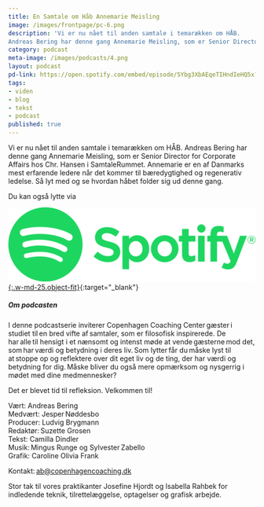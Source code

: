 ```yaml
---
title: En Samtale om Håb Annemarie Meisling
image: /images/frontpage/pc-6.png
description: 'Vi er nu nået til anden samtale i temarækken om HÅB.
Andreas Bering har denne gang Annemarie Meisling, som er Senior Director for Corporate Affairs hos Chr. Hansen i SamtaleRummet. Annemarie er en af Danmarks mest erfarende ledere når det kommer til bæredygtighed og regenerativ ledelse. Så lyt med og se hvordan håbet folder sig ud denne gang.'
category: podcast
meta-image: /images/podcasts/4.png
layout: podcast
pd-link: https://open.spotify.com/embed/episode/5Ybg3XbAEqeTIHndIeHQ5x?utm_source=generator
tags:
- viden
- blog
- tekst
- podcast
published: true
---
```


Vi er nu nået til anden samtale i temarækken om HÅB.
Andreas Bering har denne gang Annemarie Meisling, som er Senior Director for Corporate Affairs hos Chr. Hansen i SamtaleRummet. Annemarie er en af Danmarks mest erfarende ledere når det kommer til bæredygtighed og regenerativ ledelse. Så lyt med og se hvordan håbet folder sig ud denne gang.

Du kan også lytte via

[![Lyt til SamtaleRummet via Spotify](/images/podcasts/spotify.png "Lyt til SamtaleRummet via Spotify"){:.w-md-25.object-fit}](https://open.spotify.com/episode/5Ybg3XbAEqeTIHndIeHQ5x?si=Pp20uHW9Tr-Xv98EzwpPTg){:target="_blank"}

##### Om podcasten

I denne podcastserie inviterer Copenhagen Coaching Center gæster i studiet til en bred vifte af samtaler, som er filosofisk inspirerede. De har alle til hensigt i et nænsomt og intenst møde at vende gæsterne mod det, som har værdi og betydning i deres liv. Som lytter får du måske lyst til at stoppe op og reflektere over dit eget liv og de ting, der har værdi og betydning for dig. Måske bliver du også mere opmærksom og nysgerrig i mødet med dine medmennesker?

Det er blevet tid til refleksion. Velkommen til!  

Vært: Andreas Bering<br>
Medvært: Jesper Nøddesbo<br>
Producer: Ludvig Brygmann<br>
Redaktør: Suzette Grosen<br>
Tekst: Camilla Dindler<br>
Musik: Mingus Runge og Sylvester Zabello<br>
Grafik: Caroline Olivia Frank

Kontakt: ab@copenhagencoaching.dk

Stor tak til vores praktikanter Josefine Hjordt og Isabella Rahbek for indledende teknik, tilrettelæggelse, optagelser og grafisk arbejde.